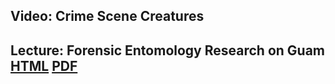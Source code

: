 <!--
.. title: Lecture-21-24 Forensic Entomology
.. slug: lecture-21-24-forensic-entomology
.. date: 2021-11-17 12:45 UTC+10:00
.. tags:
.. category:
.. link:
.. description:
.. type: text
-->

## Video: Crime Scene Creatures

## Lecture: Forensic Entomology Research on Guam [HTML](https://aubreymoore.github.io/albi345-slides/GCCForensicEntBeamer2/index.html) [PDF](https://aubreymoore.github.io/albi345-slides/GCCForensicEntBeamer2/GCCForensicEntBeamer2.pdf)

